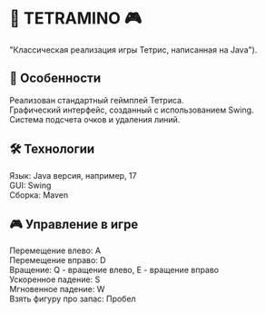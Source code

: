
<h1>🧱 TETRAMINO 🎮</h1>
"Классическая реализация игры Тетрис, написанная на Java").

<h2>🌟 Особенности</h2>
Реализован стандартный геймплей Тетриса.</br>
Графический интерфейс, созданный с использованием Swing.</br>
Система подсчета очков и удаления линий.</br>

<h2>🛠️ Технологии</h2>
Язык: Java версия, например, 17</br>
GUI: Swing</br>
Сборка: Maven</br>

<h2>🎮 Управление в игре</h2>
Перемещение влево: A</br>
Перемещение вправо: D</br>
Вращение:	Q - вращение влево, E - вращение вправо </br>
Ускоренное падение:	S</br>
Мгновенное падение:	W</br>
Взять фигуру про запас: Пробел</br>
